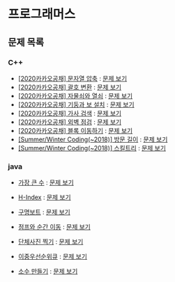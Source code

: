 # 프로그래머스

## 문제 목록

### C++

- [[2020카카오공채] 문자열 압축](./programmers_kakao_string_compression.cpp) : [문제 보기](https://programmers.co.kr/learn/courses/30/lessons/60057)
- [[2020카카오공채] 괄호 변환](./programmers_kakao_bracket_conversion.cpp) : [문제 보기](https://programmers.co.kr/learn/courses/30/lessons/60058)
- [[2020카카오공채] 자물쇠와 열쇠](./programmers_kakao_lock_key.cpp) : [문제 보기](https://programmers.co.kr/learn/courses/30/lessons/60059)
- [[2020카카오공채] 기둥과 보 설치](./programmers_kakao_column_beam.cpp) : [문제 보기](https://programmers.co.kr/learn/courses/30/lessons/60061)
- [[2020카카오공채] 가사 검색](./programmers_kakao_lyrics_search.cpp) : [문제 보기](https://programmers.co.kr/learn/courses/30/lessons/60060)
- [[2020카카오공채] 외벽 점검](./programmers_kakao_outer_wall_check.cpp) : [문제 보기](https://programmers.co.kr/learn/courses/30/lessons/60062)
- [[2020카카오공채] 블록 이동하기](./programmers_kakao_block_moving.cpp) : [문제 보기](https://programmers.co.kr/learn/courses/30/lessons/60063)
- [[Summer/Winter Coding(~2018)] 방문 길이](./programmers_sw_coding_2018_visit_length.cpp) : [문제 보기](https://programmers.co.kr/learn/courses/30/lessons/49994)
- [[Summer/Winter Coding(~2018)] 스킬트리](./programmers_sw_coding_2018_skill_tree.cpp) : [문제 보기](https://programmers.co.kr/learn/courses/30/lessons/49993)

### java

- [가장 큰 수](./Programmers_42746.java) : [문제 보기](https://programmers.co.kr/learn/courses/30/lessons/42746)

- [H-Index](./Programmers_42747.java) : [문제 보기](https://programmers.co.kr/learn/courses/30/lessons/42747)

- [구명보트](./Programmers_42885.java) : [문제 보기](https://programmers.co.kr/learn/courses/30/lessons/42885)

- [점프와 순간 이동](./Programmers_12980.java) : [문제 보기](https://programmers.co.kr/learn/courses/30/lessons/12980)

- [단체사진 찍기](./Programmers_1835.java) : [문제 보기](https://programmers.co.kr/learn/courses/30/lessons/1835)

- [이중우선순위큐](./Programmers_42628.java) : [문제 보기](https://programmers.co.kr/learn/courses/30/lessons/42628)

- [소수 만들기](./Programmers_12977.java) : [문제 보기](https://programmers.co.kr/learn/courses/30/lessons/12977)

  